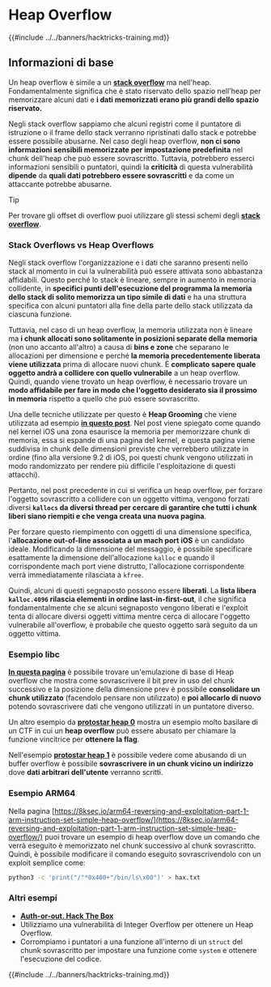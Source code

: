 # Heap Overflow

{{#include ../../banners/hacktricks-training.md}}

## Informazioni di base

Un heap overflow è simile a un [**stack overflow**](../stack-overflow/) ma nell'heap. Fondamentalmente significa che è stato riservato dello spazio nell'heap per memorizzare alcuni dati e **i dati memorizzati erano più grandi dello spazio riservato.**

Negli stack overflow sappiamo che alcuni registri come il puntatore di istruzione o il frame dello stack verranno ripristinati dallo stack e potrebbe essere possibile abusarne. Nel caso degli heap overflow, **non ci sono informazioni sensibili memorizzate per impostazione predefinita** nel chunk dell'heap che può essere sovrascritto. Tuttavia, potrebbero esserci informazioni sensibili o puntatori, quindi la **criticità** di questa vulnerabilità **dipende** da **quali dati potrebbero essere sovrascritti** e da come un attaccante potrebbe abusarne.

> [!TIP]
> Per trovare gli offset di overflow puoi utilizzare gli stessi schemi degli [**stack overflow**](../stack-overflow/index.html#finding-stack-overflows-offsets).

### Stack Overflows vs Heap Overflows

Negli stack overflow l'organizzazione e i dati che saranno presenti nello stack al momento in cui la vulnerabilità può essere attivata sono abbastanza affidabili. Questo perché lo stack è lineare, sempre in aumento in memoria collidente, in **specifici punti dell'esecuzione del programma la memoria dello stack di solito memorizza un tipo simile di dati** e ha una struttura specifica con alcuni puntatori alla fine della parte dello stack utilizzata da ciascuna funzione.

Tuttavia, nel caso di un heap overflow, la memoria utilizzata non è lineare ma **i chunk allocati sono solitamente in posizioni separate della memoria** (non uno accanto all'altro) a causa di **bins e zone** che separano le allocazioni per dimensione e perché **la memoria precedentemente liberata viene utilizzata** prima di allocare nuovi chunk. È **complicato sapere quale oggetto andrà a collidere con quello vulnerabile** a un heap overflow. Quindi, quando viene trovato un heap overflow, è necessario trovare un **modo affidabile per fare in modo che l'oggetto desiderato sia il prossimo in memoria** rispetto a quello che può essere sovrascritto.

Una delle tecniche utilizzate per questo è **Heap Grooming** che viene utilizzata ad esempio [**in questo post**](https://azeria-labs.com/grooming-the-ios-kernel-heap/). Nel post viene spiegato come quando nel kernel iOS una zona esaurisce la memoria per memorizzare chunk di memoria, essa si espande di una pagina del kernel, e questa pagina viene suddivisa in chunk delle dimensioni previste che verrebbero utilizzate in ordine (fino alla versione 9.2 di iOS, poi questi chunk vengono utilizzati in modo randomizzato per rendere più difficile l'esploitazione di questi attacchi).

Pertanto, nel post precedente in cui si verifica un heap overflow, per forzare l'oggetto sovrascritto a collidere con un oggetto vittima, vengono forzati diversi **`kallocs` da diversi thread per cercare di garantire che tutti i chunk liberi siano riempiti e che venga creata una nuova pagina**.

Per forzare questo riempimento con oggetti di una dimensione specifica, l'**allocazione out-of-line associata a un mach port iOS** è un candidato ideale. Modificando la dimensione del messaggio, è possibile specificare esattamente la dimensione dell'allocazione `kalloc` e quando il corrispondente mach port viene distrutto, l'allocazione corrispondente verrà immediatamente rilasciata a `kfree`.

Quindi, alcuni di questi segnaposto possono essere **liberati**. La **lista libera `kalloc.4096` rilascia elementi in ordine last-in-first-out**, il che significa fondamentalmente che se alcuni segnaposto vengono liberati e l'exploit tenta di allocare diversi oggetti vittima mentre cerca di allocare l'oggetto vulnerabile all'overflow, è probabile che questo oggetto sarà seguito da un oggetto vittima.

### Esempio libc

[**In questa pagina**](https://guyinatuxedo.github.io/27-edit_free_chunk/heap_consolidation_explanation/index.html) è possibile trovare un'emulazione di base di Heap overflow che mostra come sovrascrivere il bit prev in uso del chunk successivo e la posizione della dimensione prev è possibile **consolidare un chunk utilizzato** (facendolo pensare non utilizzato) e **poi allocarlo di nuovo** potendo sovrascrivere dati che vengono utilizzati in un puntatore diverso.

Un altro esempio da [**protostar heap 0**](https://guyinatuxedo.github.io/24-heap_overflow/protostar_heap0/index.html) mostra un esempio molto basilare di un CTF in cui un **heap overflow** può essere abusato per chiamare la funzione vincitrice per **ottenere la flag**.

Nell'esempio [**protostar heap 1**](https://guyinatuxedo.github.io/24-heap_overflow/protostar_heap1/index.html) è possibile vedere come abusando di un buffer overflow è possibile **sovrascrivere in un chunk vicino un indirizzo** dove **dati arbitrari dell'utente** verranno scritti.

### Esempio ARM64

Nella pagina [https://8ksec.io/arm64-reversing-and-exploitation-part-1-arm-instruction-set-simple-heap-overflow/](https://8ksec.io/arm64-reversing-and-exploitation-part-1-arm-instruction-set-simple-heap-overflow/) puoi trovare un esempio di heap overflow dove un comando che verrà eseguito è memorizzato nel chunk successivo al chunk sovrascritto. Quindi, è possibile modificare il comando eseguito sovrascrivendolo con un exploit semplice come:
```bash
python3 -c 'print("/"*0x400+"/bin/ls\x00")' > hax.txt
```
### Altri esempi

- [**Auth-or-out. Hack The Box**](https://7rocky.github.io/en/ctf/htb-challenges/pwn/auth-or-out/)
- Utilizziamo una vulnerabilità di Integer Overflow per ottenere un Heap Overflow.
- Corrompiamo i puntatori a una funzione all'interno di un `struct` del chunk sovrascritto per impostare una funzione come `system` e ottenere l'esecuzione del codice.

{{#include ../../banners/hacktricks-training.md}}
